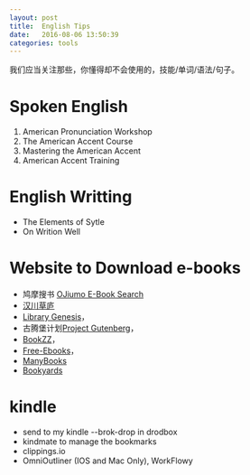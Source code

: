 ```yaml
---
layout: post
title:  English Tips
date:   2016-08-06 13:50:39
categories: tools
---
```


我们应当关注那些，你懂得却不会使用的，技能/单词/语法/句子。

# Spoken English #
1. American Pronunciation Workshop
2. The American Accent Course
3. Mastering the American Accent
4. American Accent Training

# English Writting #

*   The Elements of Sytle
*   On Writion Well


# Website to Download e-books #

*   鸠摩搜书 [OJiumo E-Book Search](https://www.jiumodiary.com/)
*   [汉川草庐](http://www.漢川草廬.tw/)
*   [Library Genesis](http://gen.lib.rus.ec/)，
*   古腾堡计划[Project Gutenberg](http://www.gutenberg.org/)，
*   [BookZZ](http://bookzz.org/)，
*   [Free-Ebooks](http://www.free-ebooks.net/)，
*   [ManyBooks](http://manybooks.net)
*   [Bookyards](http://www.bookyards.com/en/welcome#.V6WOeKLodK8)

# kindle #

*   send to my kindle --brok-drop in drodbox
*   kindmate to manage the bookmarks
*   clippings.io
*   OmniOutliner (IOS and Mac Only), WorkFlowy

